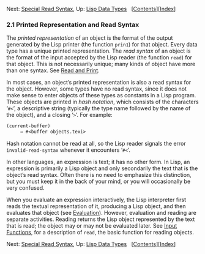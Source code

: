 

Next: [Special Read Syntax](Special-Read-Syntax.html), Up: [Lisp Data Types](Lisp-Data-Types.html)   \[[Contents](index.html#SEC_Contents "Table of contents")]\[[Index](Index.html "Index")]

### 2.1 Printed Representation and Read Syntax

The *printed representation* of an object is the format of the output generated by the Lisp printer (the function `prin1`) for that object. Every data type has a unique printed representation. The *read syntax* of an object is the format of the input accepted by the Lisp reader (the function `read`) for that object. This is not necessarily unique; many kinds of object have more than one syntax. See [Read and Print](Read-and-Print.html).

In most cases, an object’s printed representation is also a read syntax for the object. However, some types have no read syntax, since it does not make sense to enter objects of these types as constants in a Lisp program. These objects are printed in *hash notation*, which consists of the characters ‘`#<`’, a descriptive string (typically the type name followed by the name of the object), and a closing ‘`>`’. For example:

```lisp
(current-buffer)
     ⇒ #<buffer objects.texi>
```

Hash notation cannot be read at all, so the Lisp reader signals the error `invalid-read-syntax` whenever it encounters ‘`#<`’.

In other languages, an expression is text; it has no other form. In Lisp, an expression is primarily a Lisp object and only secondarily the text that is the object’s read syntax. Often there is no need to emphasize this distinction, but you must keep it in the back of your mind, or you will occasionally be very confused.

When you evaluate an expression interactively, the Lisp interpreter first reads the textual representation of it, producing a Lisp object, and then evaluates that object (see [Evaluation](Evaluation.html)). However, evaluation and reading are separate activities. Reading returns the Lisp object represented by the text that is read; the object may or may not be evaluated later. See [Input Functions](Input-Functions.html), for a description of `read`, the basic function for reading objects.

Next: [Special Read Syntax](Special-Read-Syntax.html), Up: [Lisp Data Types](Lisp-Data-Types.html)   \[[Contents](index.html#SEC_Contents "Table of contents")]\[[Index](Index.html "Index")]
